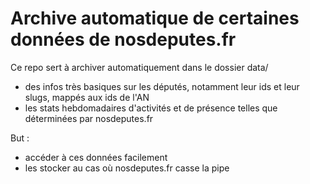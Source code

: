 # Archive automatique de certaines données de nosdeputes.fr

Ce repo sert à archiver automatiquement dans le dossier data/

- des infos très basiques sur les députés, notamment leur ids et leur slugs, mappés aux ids de l'AN
- les stats hebdomadaires d'activités et de présence telles que déterminées par nosdeputes.fr

But :

- accéder à ces données facilement
- les stocker au cas où nosdeputes.fr casse la pipe
